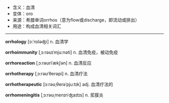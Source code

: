 - <span class="definition">含义：血清</span>
- <span class="definition">变体：oro</span>
- <span class="definition">来源：希腊单词orrhos（意为flow或discharge，即流动或排出）</span>
- <span class="definition">用途：构成血清相关词汇</span>

---

<span class="vocabulary">**orrhology**</span> [ɔ:ˈrɒləʤi] n. 血清学

<span class="vocabulary">**orrhoimmunity**</span> [ˌɔ:rəʊɪˈmju:nəti] n. 血清免疫，被动免疫

<span class="vocabulary">**orrhoreaction**</span> [ˌɔ:rəʊriˈækʃən] n. 血清反应

<span class="vocabulary">**orrhotherapy**</span> [ˌɔ:rəʊˈθerəpi] n. 血清疗法

<span class="vocabulary">**orrhotherapeutic**</span> [ɔ:rəʊˌθerəˈpju:tɪk] adj. 血清疗法的

<span class="vocabulary">**orrhomeningitis**</span> [ˌɔ:rəʊˌmenɪnˈʤaɪtɪs] n. 浆膜炎
